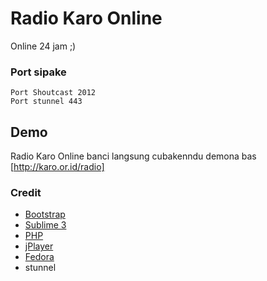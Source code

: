 # Radio Karo Online
Online 24 jam ;)


### Port sipake
```
Port Shoutcast 2012 
Port stunnel 443
```

## Demo 
Radio Karo Online banci langsung cubakenndu demona bas [http://karo.or.id/radio]

### Credit
- [Bootstrap]
- [Sublime 3]
- [PHP]
- [jPlayer]
- [Fedora]
- stunnel

[http://karo.or.id/radio]:<http://karo.or.id/radio>
[Bootstrap]:<http://getbootstrap.com/>
[Sublime 3]:<https://www.sublimetext.com/>
[Fedora]:<https://getfedora.org/>
[PHP]:<http://php.net>
[jPlayer]:<http://jplayer.org/>